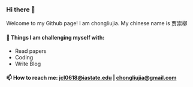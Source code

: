 ### Hi there 👋

Welcome to my Github page! I am chongliujia.
My chinese name is 贾崇柳

<!--
**chongliujia/chongliujia** is a ✨ _special_ ✨ repository because its `README.md` (this file) appears on your GitHub profile.

Here are some ideas to get you started:
-->
<!-- #### 🔭 I’m currently working on:
- 
-->

<!-- #### 🌱 I’m currently learning:
- Linux kernel
- File System
- Paper
-->
#### :muscle: Things I am challenging myself with:
- Read papers
- Coding
- Write Blog
<!-- 👯 I’m looking to collaborate on ...
- 🤔 I’m looking for help with ...
- 💬 Ask me about 
- 😄 Pronouns: ...
- ⚡ Fun fact: ...
-->
#### 📫 How to reach me: jcl0618@iastate.edu | chongliujia@gmail.com


